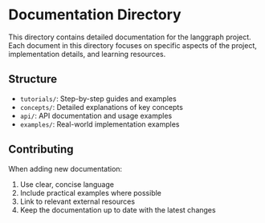 # Documentation Directory

This directory contains detailed documentation for the langgraph project. Each document in this directory focuses on specific aspects of the project, implementation details, and learning resources.

## Structure

- `tutorials/`: Step-by-step guides and examples
- `concepts/`: Detailed explanations of key concepts
- `api/`: API documentation and usage examples
- `examples/`: Real-world implementation examples

## Contributing

When adding new documentation:
1. Use clear, concise language
2. Include practical examples where possible
3. Link to relevant external resources
4. Keep the documentation up to date with the latest changes
